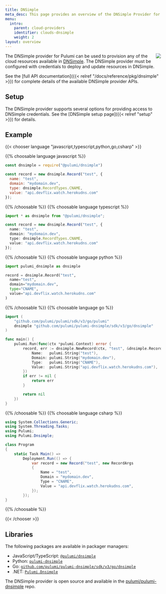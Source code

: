 ```yaml
---
title: DNSimple
meta_desc: This page provides an overview of the DNSimple Provider for Pulumi.
menu:
  intro:
    parent: cloud-providers
    identifier: clouds-dnsimple
    weight: 2
layout: overview
---
```


<img src="/logos/tech/dnsimple.svg" align="right" class="h-16 px-8 pb-4">

The DNSimple provider for Pulumi can be used to provision any of the cloud resources available in [DNSimple](https://dnsimple.com/).
The DNSimple provider must be configured with credentials to deploy and update resources in DNSimple.

See the [full API documentation]({{< relref "/docs/reference/pkg/dnsimple" >}}) for complete details of the available DNSimple provider APIs.

## Setup

The DNSimple provider supports several options for providing access to DNSimple credentials.  See the [DNSimple setup page]({{< relref "setup" >}}) for details.

## Example

{{< chooser language "javascript,typescript,python,go,csharp" >}}

{{% choosable language javascript %}}

```javascript
const dnsimple = require("@pulumi/dnsimple")

const record = new dnsimple.Record("test", {
  name: "test",
  domain: "mydomain.dev",
  type: dnsimple.RecordTypes.CNAME,
  value: "api.devflix.watch.herokudns.com"
});
```

{{% /choosable %}}
{{% choosable language typescript %}}

```typescript
import * as dnsimple from "@pulumi/dnsimple";

const record = new dnsimple.Record("test", {
  name: "test",
  domain: "mydomain.dev",
  type: dnsimple.RecordTypes.CNAME,
  value: "api.devflix.watch.herokudns.com"
});
```

{{% /choosable %}}
{{% choosable language python %}}

```python
import pulumi_dnsimple as dnsimple

record = dnsimple.Record("test",
  name="test",
  domain="mydomain.dev",
  type="CNAME",
  value="api.devflix.watch.herokudns.com"
)
```

{{% /choosable %}}
{{% choosable language go %}}

```go
import (
	"github.com/pulumi/pulumi/sdk/v3/go/pulumi"
	dnsimple "github.com/pulumi/pulumi-dnsimple/sdk/v3/go/dnsimple"
)

func main() {
	pulumi.Run(func(ctx *pulumi.Context) error {
		record, err := dnsimple.NewRecord(ctx, "test", &dnsimple.RecordArgs{
			Name:   pulumi.String("test"),
			Domain: pulumi.String("mydomain.dev"),
			Type:   pulumi.String("CNAME"),
			Value:  pulumi.String("api.devflix.watch.herokudns.com"),
		})
		if err != nil {
			return err
		}

		return nil
	})
}

```

{{% /choosable %}}
{{% choosable language csharp %}}

```csharp
using System.Collections.Generic;
using System.Threading.Tasks;
using Pulumi;
using Pulumi.Dnsimple;

class Program
{
    static Task Main() =>
        Deployment.Run(() => {
            var record = new Record("test", new RecordArgs
            {
                Name = "test",
                Domain = "mydomain.dev",
                Type = "CNAME",
                Value = "api.devflix.watch.herokudns.com",
            });
        });
}
```

{{% /choosable %}}

{{< /chooser >}}

## Libraries

The following packages are available in packager managers:

* JavaScript/TypeScript: [`@pulumi/dnsimple`](https://www.npmjs.com/package/@pulumi/dnsimple)
* Python: [`pulumi-dnsimple`](https://pypi.org/project/pulumi-dnsimple/)
* Go: [`github.com/pulumi/pulumi-dnsimple/sdk/v3/go/dnsimple`](https://github.com/pulumi/pulumi-dnsimple)
* .NET: [`Pulumi.Dnsimple`](https://www.nuget.org/packages/Pulumi.Dnsimple)

The DNSimple provider is open source and available in the [pulumi/pulumi-dnsimple](https://github.com/pulumi/pulumi-dnsimple) repo.
